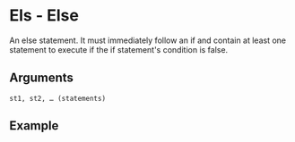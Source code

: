 # Els - Else

An else statement. It must immediately follow an if and contain at least one statement to execute if the if statement's condition is false.

## Arguments

```st1, st2, … (statements)```

## Example

<editor :code='`
was var two.
when par var one. pri "value is one"!
else print "value is two"!
`' 
:code-wordier="`
'Was var two?'
When I compared var to one, it was awesome.
I printed &quot value is one&quot!
else, I printed &quot value is two&quot!
`"
output-method='console'></editor>